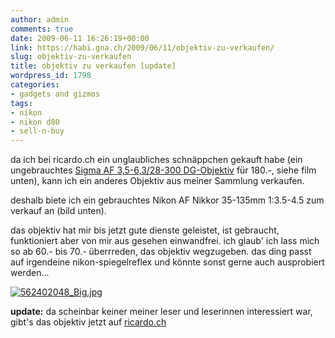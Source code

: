 ```yaml
---
author: admin
comments: true
date: 2009-06-11 16:26:19+00:00
link: https://habi.gna.ch/2009/06/11/objektiv-zu-verkaufen/
slug: objektiv-zu-verkaufen
title: objektiv zu verkaufen [update]
wordpress_id: 1798
categories:
- gadgets and gizmos
tags:
- nikon
- nikon d80
- sell-n-buy
---
```


da ich bei ricardo.ch ein unglaubliches schnäppchen gekauft habe (ein ungebrauchtes [Sigma AF 3,5-6,3/28-300 DG-Objektiv](http://www.ricardo.ch/kaufen/foto-und-optik/foto-zubehoer/objektive-autofokus/sonstige/sigma-28-300-fuer-alle-nikon/v/an572155616/) für 180.-, siehe film unten), kann ich ein anderes Objektiv aus meiner Sammlung verkaufen.





  
  
  
  
  





deshalb biete ich ein gebrauchtes Nikon AF Nikkor 35-135mm 1:3.5-4.5 zum verkauf an (bild unten).




das objektiv hat mir bis jetzt gute dienste geleistet, ist gebraucht, funktioniert aber von mir aus gesehen einwandfrei. ich glaub' ich lass mich so ab 60.- bis 70.- überrreden, das objektiv wegzugeben. das ding passt auf irgendeine nikon-spiegelreflex und könnte sonst gerne auch ausprobiert werden...




[![562402048_Big.jpg](https://habi.gna.ch/wp-content/uploads/2009/06/562402048_Big1.jpg)](https://habi.gna.ch/wp-content/uploads/2009/06/562402048_Big.jpg)  





**update:** da scheinbar keiner meiner leser und leserinnen interessiert war, gibt's das objektiv jetzt auf [ricardo.ch](http://www.ricardo.ch/accdb/viewitem.asp?AuctionNr=573835882)



